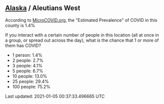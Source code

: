 
## [Alaska](/united-states/alaska) / Aleutians West

According to [MicroCOVID.org](http://microcovid.org),
the "Estimated Prevalence" of COVID in this county is 1.4%

If you interact with a certain number of people in this location
(all at once in a group, or spread out across the day), what is the chance that
1 or more of them has COVID?

- 1 person: 1.4%
- 2 people: 2.7%
- 3 people: 4.1%
- 5 people: 6.7%
- 10 people: 13.0%
- 25 people: 29.4%
- 100 people: 75.2%

Last updated: 2021-01-05 00:37:33.496665 UTC
